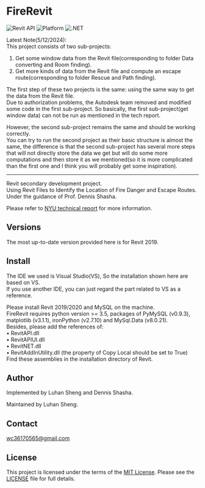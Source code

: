 # FireRevit

![Revit API](https://img.shields.io/badge/Revit%20API-2019-blue.svg)
![Platform](https://img.shields.io/badge/platform-Windows-lightgray.svg)
![.NET](https://img.shields.io/badge/.NET-4.7-blue.svg)

Latest Note(5/12/2024):  
This project consists of two sub-projects:   
1. Get some window data from the Revit file(corresponding to folder Data converting and Room finding).  
2. Get more kinds of data from the Revit file and compute an escape route(corresponding to folder Rescue and Path finding).  
  
The first step of these two projects is the same: using the same way to get the data from the Revit file.  
Due to authorization problems, the Autodesk team removed and modified some code in the first sub-project. So basically, the first sub-project(get window data) can not be run as mentioned in the tech report.  

However, the second sub-project remains the same and should be working correctly.  
You can try to run the second project as their basic structure is almost the same, the difference is that the second sub-project has several more steps that will not directly store the data we get but will do some more computations and then store it as we mentioned(so it is more complicated than the first one and I think you will probably get some inspiration).  

--------------------------------------------------------------------------------------  
Revit secondary development project.  
Using Revit Files to Identify the Location of Fire Danger and Escape Routes.  
Under the guidance of Prof. Dennis Shasha.  

Please refer to [NYU technical report](https://cs.nyu.edu/media/publications/RevitToDatabase.pdf) for more information.


## <a name="versions"></a> Versions

The most up-to-date version provided here is for Revit 2019.


## Install

The IDE we used is Visual Studio(VS), So the installation shown here are based on VS.  
If you use another IDE, you can just regard the part related to VS as a reference.  

Please install Revit 2019/2020 and MySQL on the machine.  
FireRevit requires python version >= 3.5, packages of PyMySQL (v0.9.3), matplotlib (v3.1.1), ironPython (v2.7.10) and MySql.Data (v8.0.21).  
Besides, please add the references of:  
• RevitAPI.dll  
• RevitAPIUI.dll  
• RevitNET.dll  
• RevitAddInUtility.dll (the property of Copy Local should be set to True)  
Find these assemblies in the installation directory of Revit.  

## Author

Implemented by Luhan Sheng and Dennis Shasha.

Maintained by Luhan Sheng.

## Contact

wc36170565@gmail.com

## License

This project is licensed under the terms of the [MIT License](http://opensource.org/licenses/MIT).
Please see the [LICENSE](LICENSE) file for full details.
